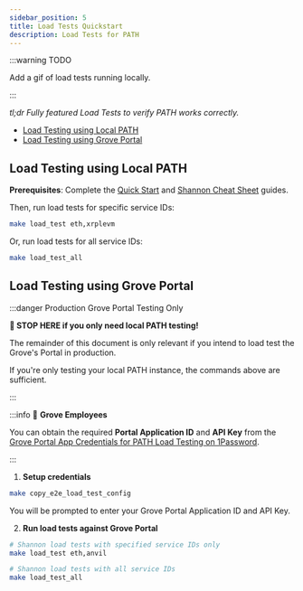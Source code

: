 ```yaml
---
sidebar_position: 5
title: Load Tests Quickstart
description: Load Tests for PATH
---
```


:::warning TODO

Add a gif of load tests running locally.

:::

_tl;dr Fully featured Load Tests to verify PATH works correctly._

- [Load Testing using Local PATH](#load-testing-using-local-path)
- [Load Testing using Grove Portal](#load-testing-using-grove-portal)

## Load Testing using Local PATH

**Prerequisites**: Complete the [Quick Start](1_quick_start.md) and [Shannon Cheat Sheet](2_cheatsheet_shannon.md) guides.

Then, run load tests for specific service IDs:

```bash
make load_test eth,xrplevm
```

Or, run load tests for all service IDs:

```bash
make load_test_all
```

## Load Testing using Grove Portal

:::danger Production Grove Portal Testing Only

**🛑 STOP HERE if you only need local PATH testing!**

The remainder of this document is only relevant if you intend to load test the Grove's Portal in production.

If you're only testing your local PATH instance, the commands above are sufficient.

:::

:::info 🌿 **Grove Employees**

You can obtain the required **Portal Application ID** and **API Key** from the [Grove Portal App Credentials for PATH Load Testing on 1Password](https://start.1password.com/open/i?a=4PU7ZENUCRCRTNSQWQ7PWCV2RM&v=kudw25ob4zcynmzmv2gv4qpkuq&i=iznzvqegxbl4y73d5lppm4y6r4&h=buildwithgrove.1password.com).

:::

1. **Setup credentials**

```bash
make copy_e2e_load_test_config
```

You will be prompted to enter your Grove Portal Application ID and API Key.

2. **Run load tests against Grove Portal**

```bash
# Shannon load tests with specified service IDs only
make load_test eth,anvil

# Shannon load tests with all service IDs
make load_test_all
```
